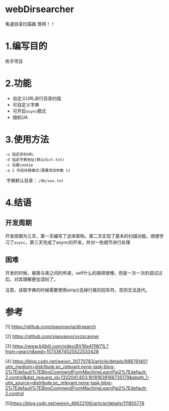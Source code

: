 # webDirsearcher

龟速目录扫描器 慎用！！ 

# 1.编写目的

练手项目


# 2.功能

- 自定义URL进行目录扫描
- 可自定义字典
- 可开启`async`模式
- 随机UA

# 3.使用方法

```
-u 指定目标URL
-d 指定字典地址(默认dict.txt)
-c 设置cookie
-a 1 开启协程模式(需要添加参数 1)
```

​	字典默认目录： `/db/xxx.txt`

# 4.结语

## 开发周期	

​	开发周期为三天，第一天编写了总体架构，第二天实现了基本的扫描功能，顺便学习了`async`，第三天完成了async的开发，并对一些细节进行处理

## 困难	

​	开发的时候，被类与类之间的传递，self什么的搞得很懵，但是一次一次的调试过后，对其理解更加深刻了。

​	注意，读取字典的时候需要使用strip()去掉行尾的回车符，否则无法迭代。


# 参考

[1]  https://github.com/maurosoria/dirsearch

[2]  https://github.com/xiaoyaovo/yyzscanner

[3] https://www.bilibili.com/video/BV1Ke411W71L?from=search&seid=15733674525522533428

[4] https://blog.csdn.net/weixin_30770783/article/details/98879140?utm_medium=distribute.pc_relevant.none-task-blog-2%7Edefault%7EBlogCommendFromMachineLearnPai2%7Edefault-2.control&dist_request_id=1332041.603.16191838166735179&depth_1-utm_source=distribute.pc_relevant.none-task-blog-2%7Edefault%7EBlogCommendFromMachineLearnPai2%7Edefault-2.control

[5]https://blog.csdn.net/weixin_46622106/article/details/111855778
